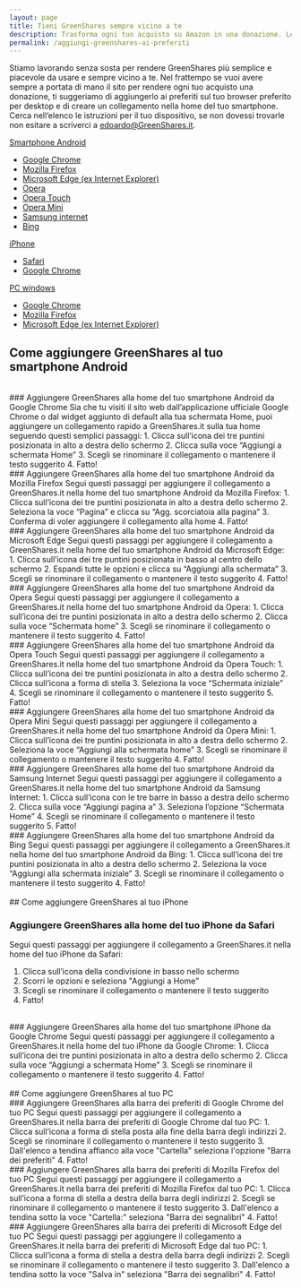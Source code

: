 ```yaml
---
layout: page
title: Tieni GreenShares sempre vicino a te
description: Trasforma ogni tuo acquisto su Amazon in una donazione. Leggi la guida e scopri come avere GreenShares sempre vicino a te sia su PC che smartphone.
permalink: /aggiungi-greenshares-ai-preferiti
---
```


Stiamo lavorando senza sosta per rendere GreenShares più semplice e piacevole da usare e sempre vicino a te.
Nel frattempo se vuoi avere sempre a portata di mano il sito per rendere ogni tuo acquisto una donazione, ti suggeriamo di aggiungerlo ai preferiti sul tuo browser preferito per desktop e di creare un collegamento nella home del tuo smartphone.
Cerca nell’elenco le istruzioni per il tuo dispositivo, se non dovessi trovarle non esitare a scriverci a [edoardo@GreenShares.it](mailto:edoardo@sprintstudio.co).

[Smartphone Android](#android)
- [Google Chrome](#android-chrome)
- [Mozilla Firefox](#android-firefox)
- [Microsoft Edge (ex Internet Explorer)](#android-edge)
- [Opera](#android-opera)
- [Opera Touch](#android-opera-touch)
- [Opera Mini](#android-opera-mini)
- [Samsung internet](#android-samsung-internet)
- [Bing](#android-bing)

[iPhone](#iphone)
- [Safari](#iphone-safari)
- [Google Chrome](#iphone-chrome)

[PC windows](#pc)
- [Google Chrome](#pc-chrome)
- [Mozilla Firefox](#pc-firefox)
- [Microsoft Edge (ex Internet Explorer)](#pc-edge)


<span id="android"></span>
## Come aggiungere GreenShares al tuo smartphone Android
<br>
<span id="android-chrome"></span>
### Aggiungere GreenShares alla home del tuo smartphone Android da Google Chrome
Sia che tu visiti il sito web dall’applicazione ufficiale Google Chrome o dal widget aggiunto di default alla tua schermata Home, puoi aggiungere un collegamento rapido a GreenShares.it sulla tua home seguendo questi semplici passaggi:
1. Clicca sull’icona dei tre puntini posizionata in alto a destra dello schermo
2. Clicca sulla voce “Aggiungi a schermata Home”
3. Scegli se rinominare il collegamento o mantenere il testo suggerito
4. Fatto!

<br>
<span id="android-firefox"></span>
### Aggiungere GreenShares alla home del tuo smartphone Android da Mozilla Firefox
Segui questi passaggi per aggiungere il collegamento a GreenShares.it nella home del tuo smartphone Android da Mozilla Firefox:
1. Clicca sull’icona dei tre puntini posizionata in alto a destra dello schermo
2. Seleziona la voce “Pagina” e clicca su “Agg. scorciatoia alla pagina”
3. Conferma di voler aggiungere il collegamento alla home
4. Fatto!

<br>
<span id="android-edge"></span>
### Aggiungere GreenShares alla home del tuo smartphone Android da Microsoft Edge
Segui questi passaggi per aggiungere il collegamento a GreenShares.it nella home del tuo smartphone Android da Microsoft Edge:
1. Clicca sull’icona dei tre puntini posizionata in basso al centro dello schermo
2. Espandi tutte le opzioni e clicca su “Aggiungi alla schermata”
3. Scegli se rinominare il collegamento o mantenere il testo suggerito
4. Fatto!

<br>
<span id="android-opera"></span>
### Aggiungere GreenShares alla home del tuo smartphone Android da Opera
Segui questi passaggi per aggiungere il collegamento a GreenShares.it nella home del tuo smartphone Android da Opera:
1. Clicca sull’icona dei tre puntini posizionata in alto a destra dello schermo
2. Clicca sulla voce “Schermata home”
3. Scegli se rinominare il collegamento o mantenere il testo suggerito
4. Fatto!

<br>
<span id="android-opera-touch"></span>
### Aggiungere GreenShares alla home del tuo smartphone Android da Opera Touch
Segui questi passaggi per aggiungere il collegamento a GreenShares.it nella home del tuo smartphone Android da Opera Touch:
1. Clicca sull’icona dei tre puntini posizionata in alto a destra dello schermo
2. Clicca sull’icona a forma di stella
3. Seleziona la voce “Schermata iniziale”
4. Scegli se rinominare il collegamento o mantenere il testo suggerito
5. Fatto!

<br>
<span id="android-opera-mini"></span>
### Aggiungere GreenShares alla home del tuo smartphone Android da Opera Mini
Segui questi passaggi per aggiungere il collegamento a GreenShares.it nella home del tuo smartphone Android da Opera Mini:
1. Clicca sull’icona dei tre puntini posizionata in alto a destra dello schermo
2. Seleziona la voce “Aggiungi alla schermata home”
3. Scegli se rinominare il collegamento o mantenere il testo suggerito
4. Fatto!

<br>
<span id="android-samsung-internet"></span>
### Aggiungere GreenShares alla home del tuo smartphone Android da Samsung Internet
Segui questi passaggi per aggiungere il collegamento a GreenShares.it nella home del tuo smartphone Android da Samsung Internet:
1. Clicca sull’icona con le tre barre in basso a destra dello schermo
2. Clicca sulla voce “Aggiungi pagina a”
3. Seleziona l’opzione “Schermata Home”
4. Scegli se rinominare il collegamento o mantenere il testo suggerito
5. Fatto!

<br>
<span id="android-bing"></span>
### Aggiungere GreenShares alla home del tuo smartphone Android da Bing
Segui questi passaggi per aggiungere il collegamento a GreenShares.it nella home del tuo smartphone Android da Bing:
1. Clicca sull’icona dei tre puntini posizionata in alto a destra dello schermo
2. Seleziona la voce “Aggiungi alla schermata iniziale”
3. Scegli se rinominare il collegamento o mantenere il testo suggerito
4. Fatto!

<br>
<br>
<span id="iphone"></span>
## Come aggiungere GreenShares al tuo iPhone
<br>

<span id="iphone-safari"></span>
### Aggiungere GreenShares alla home del tuo iPhone da Safari
Segui questi passaggi per aggiungere il collegamento a GreenShares.it nella home del tuo iPhone da Safari:
1. Clicca sull’icona della condivisione in basso nello schermo
2. Scorri le opzioni e seleziona "Aggiungi a Home"
3. Scegli se rinominare il collegamento o mantenere il testo suggerito
4. Fatto!

<br>
<span id="iphone-chrome"></span>
### Aggiungere GreenShares alla home del tuo smartphone iPhone da Google Chrome
Segui questi passaggi per aggiungere il collegamento a GreenShares.it nella home del tuo iPhone da Google Chrome:
1. Clicca sull’icona dei tre puntini posizionata in alto a destra dello schermo
2. Clicca sulla voce “Aggiungi a schermata Home”
3. Scegli se rinominare il collegamento o mantenere il testo suggerito
4. Fatto!

<br>
<br>
<span id="pc"></span>
## Come aggiungere GreenShares al tuo PC
<br>
<span id="pc-chrome"></span>
### Aggiungere GreenShares alla barra dei preferiti di Google Chrome del tuo PC
Segui questi passaggi per aggiungere il collegamento a GreenShares.it nella barra dei preferiti di Google Chrome dal tuo PC:
1. Clicca sull’icona a forma di stella posta alla fine della barra degli indirizzi
2. Scegli se rinominare il collegamento o mantenere il testo suggerito
3. Dall'elenco a tendina affianco alla voce "Cartella" seleziona l'opzione "Barra dei preferiti"
4. Fatto!

<br>
<span id="pc-firefox"></span>
### Aggiungere GreenShares alla barra dei preferiti di Mozilla Firefox del tuo PC
Segui questi passaggi per aggiungere il collegamento a GreenShares.it nella barra dei preferiti di Mozilla Firefox dal tuo PC:
1. Clicca sull’icona a forma di stella a destra della barra degli indirizzi
2. Scegli se rinominare il collegamento o mantenere il testo suggerito
3. Dall'elenco a tendina sotto la voce "Cartella:" seleziona "Barra dei segnalibri"
4. Fatto!

<br>
<span id="pc-edge"></span>
### Aggiungere GreenShares alla barra dei preferiti di Microsoft Edge del tuo PC
Segui questi passaggi per aggiungere il collegamento a GreenShares.it nella barra dei preferiti di Microsoft Edge dal tuo PC:
1. Clicca sull’icona a forma di stella a destra della barra degli indirizzi
2. Scegli se rinominare il collegamento o mantenere il testo suggerito
3. Dall'elenco a tendina sotto la voce "Salva in" seleziona "Barra dei segnalibri"
4. Fatto!

